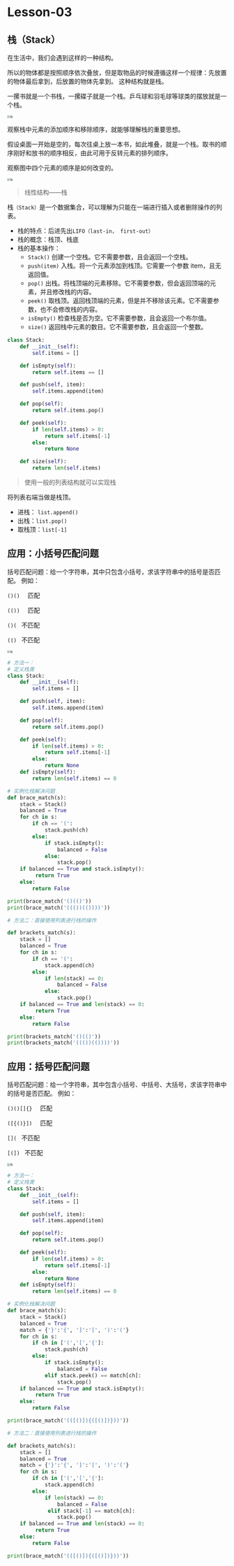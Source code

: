 # **Lesson-03**

## **栈（Stack）**

在生活中，我们会遇到这样的一种结构。

所以的物体都是按照顺序依次叠放，但是取物品的时候遵循这样一个规律：先放置的物体最后拿到，后放置的物体先拿到。
这种结构就是栈。

一摞书就是一个书栈，一摞碟子就是一个栈。乒乓球和羽毛球等球类的摆放就是一个栈。

<img src='_media/4-3-1.png' alt='栈' style='zoom:40%;'/>

观察栈中元素的添加顺序和移除顺序，就能够理解栈的重要思想。

假设桌面一开始是空的，每次往桌上放一本书，如此堆叠，就是一个栈。取书的顺序刚好和放书的顺序相反，由此可用于反转元素的排列顺序。 

观察图中四个元素的顺序是如何改变的。

<img src='_media/4-3-2.png' alt='栈' style='zoom:40%;'/>

> 线性结构——栈

栈`（Stack）`是一个数据集合，可以理解为只能在一端进行插入或者删除操作的列表。  
- 栈的特点：后进先出`LIFO（last-in， first-out）`
- 栈的概念：栈顶、栈底
- 栈的基本操作：
    - `Stack()` 创建一个空栈。它不需要参数，且会返回一个空栈。
    - `push(item)` 入栈。将一个元素添加到栈顶。它需要一个参数 item，且无返回值。
    - `pop()` 出栈。将栈顶端的元素移除。它不需要参数，但会返回顶端的元素，并且修改栈的内容。
    - `peek()` 取栈顶。返回栈顶端的元素，但是并不移除该元素。它不需要参数，也不会修改栈的内容。
    - `isEmpty()` 检查栈是否为空。它不需要参数，且会返回一个布尔值。
    - `size()` 返回栈中元素的数目。它不需要参数，且会返回一个整数。
  
```python
class Stack:
    def __init__(self):
        self.items = []

    def isEmpty(self):
        return self.items == []

    def push(self, item):
        self.items.append(item)

    def pop(self):
        return self.items.pop()

    def peek(self):
        if len(self.items) > 0:
            return self.items[-1]
        else:
            return None

    def size(self):
        return len(self.items)

```

> 使用一般的列表结构就可以实现栈

将列表右端当做是栈顶。

- 进栈： `list.append()`
- 出栈：`list.pop()`
- 取栈顶：`list[-1]`


## **应用：小括号匹配问题**

括号匹配问题：给一个字符串，其中只包含小括号，求该字符串中的括号是否匹配。
例如：

`()()  `      匹配

`(())  `      匹配

`()( `        不匹配

`(() `        不匹配


<img src='_media/4-3-3.png' alt='栈' style='zoom:40%;'/>

```python
# 方法一：
# 定义栈类
class Stack:
    def __init__(self):
        self.items = []

    def push(self, item):
        self.items.append(item)

    def pop(self):
        return self.items.pop()

    def peek(self):
        if len(self.items) > 0:
            return self.items[-1]
        else:
            return None
    def isEmpty(self):
        return len(self.items) == 0

# 实例化栈解决问题
def brace_match(s):
    stack = Stack()
    balanced = True
    for ch in s:
        if ch == '(':
            stack.push(ch)
        else:
            if stack.isEmpty():
                balanced = False
            else:
                stack.pop()
    if balanced == True and stack.isEmpty():
         return True
    else:
        return False

print(brace_match('()(()'))
print(brace_match('((())(())))'))
```

```python
# 方法二：直接使用列表进行栈的操作

def brackets_match(s):
    stack = []
    balanced = True
    for ch in s:
        if ch == '(':
            stack.append(ch)
        else:
            if len(stack) == 0:
                balanced = False
            else:
                stack.pop()
    if balanced == True and len(stack) == 0:
         return True
    else:
        return False

print(brackets_match('()(()'))
print(brackets_match('((())(())))'))
```

## **应用：括号匹配问题**

括号匹配问题：给一个字符串，其中包含小括号、中括号、大括号，求该字符串中的括号是否匹配。
例如：

`()()[]{}  `      匹配

`([{()}])  `      匹配

`[]( `            不匹配

`[(]) `            不匹配

<img src='_media/4-3-4.png' alt='栈' style='zoom:40%;'/>

```python
# 方法一：
# 定义栈类
class Stack:
    def __init__(self):
        self.items = []

    def push(self, item):
        self.items.append(item)

    def pop(self):
        return self.items.pop()

    def peek(self):
        if len(self.items) > 0:
            return self.items[-1]
        else:
            return None
    def isEmpty(self):
        return len(self.items) == 0

# 实例化栈解决问题
def brace_match(s):
    stack = Stack()
    balanced = True
    match = {'}':'{', ']':'[', ')':'('}
    for ch in s:
        if ch in ['(','[','{']:
            stack.push(ch)
        else:
            if stack.isEmpty():
                balanced = False
            elif stack.peek() == match[ch]:
                stack.pop()
    if balanced == True and stack.isEmpty():
         return True
    else:
        return False

print(brace_match('(([()]){([()])}))'))
```

```python
# 方法二：直接使用列表进行栈的操作

def brackets_match(s):
    stack = []
    balanced = True
    match = {'}':'{', ']':'[', ')':'('}
    for ch in s:
        if ch in ['(','[','{']:
            stack.append(ch)
        else:
            if len(stack) == 0:
                balanced = False
             elif stack[-1] == match[ch]:
                stack.pop()
    if balanced == True and len(stack) == 0:
         return True
    else:
        return False

print(brace_match('(([()]){([()])}))'))
```